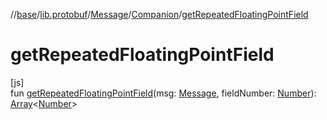 //[base](../../../../index.md)/[lib.protobuf](../../index.md)/[Message](../index.md)/[Companion](index.md)/[getRepeatedFloatingPointField](get-repeated-floating-point-field.md)

# getRepeatedFloatingPointField

[js]\
fun [getRepeatedFloatingPointField](get-repeated-floating-point-field.md)(msg: [Message](../index.md), fieldNumber: [Number](https://kotlinlang.org/api/latest/jvm/stdlib/kotlin/-number/index.html)): [Array](https://kotlinlang.org/api/latest/jvm/stdlib/kotlin/-array/index.html)&lt;[Number](https://kotlinlang.org/api/latest/jvm/stdlib/kotlin/-number/index.html)&gt;
